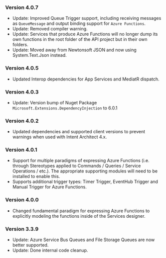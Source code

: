 ### Version 4.0.7

- Update: Improved Queue Trigger support, including receiving messages as `QueueMessage` and output binding support for `Azure Functions`.
- Update: Removed compiler warning.
- Update: Services that produce Azure Functions will no longer dump its own functions in the root folder of the API project but in their own folders.
- Update: Moved away from Newtonsoft JSON and now using System.Text.Json instead.

### Version 4.0.5

- Updated Interop dependencies for App Services and MediatR dispatch.

### Version 4.0.3

- Update: Version bump of Nuget Package `Microsoft.Extensions.DependencyInjection` to 6.0.1

### Version 4.0.2

- Updated dependencies and supported client versions to prevent warnings when used with Intent Architect 4.x.

### Version 4.0.1

- Support for multiple paradigms of expressing Azure Functions (i.e. through Stereotypes applied to Commands / Queries / Service Operations / etc.). The appropriate supporting modules will need to be installed to enable this.
- Supports additional trigger types: Timer Trigger, EventHub Trigger and Manual Trigger for Azure Functions.

### Version 4.0.0

- Changed fundamental paradigm for expressing Azure Functions to explicitly modeling the functions inside of the Services designer.

### Version 3.3.9

- Update: Azure Service Bus Queues and File Storage Queues are now better supported.
- Update: Done internal code cleanup.